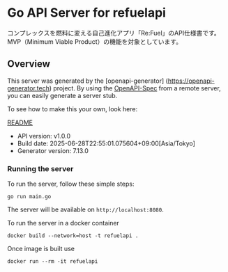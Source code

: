 # Go API Server for refuelapi

コンプレックスを燃料に変える自己進化アプリ「Re:Fuel」のAPI仕様書です。
MVP（Minimum Viable Product）の機能を対象としています。


## Overview
This server was generated by the [openapi-generator]
(https://openapi-generator.tech) project.
By using the [OpenAPI-Spec](https://github.com/OAI/OpenAPI-Specification) from a remote server, you can easily generate a server stub.

To see how to make this your own, look here:

[README](https://openapi-generator.tech)

- API version: v1.0.0
- Build date: 2025-06-28T22:55:01.075604+09:00[Asia/Tokyo]
- Generator version: 7.13.0


### Running the server
To run the server, follow these simple steps:

```
go run main.go
```

The server will be available on `http://localhost:8080`.

To run the server in a docker container
```
docker build --network=host -t refuelapi .
```

Once image is built use
```
docker run --rm -it refuelapi
```
